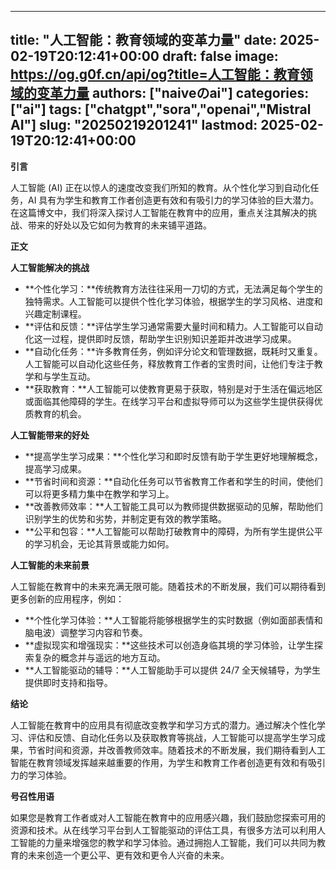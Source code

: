 
---
title: "人工智能：教育领域的变革力量"
date: 2025-02-19T20:12:41+00:00
draft: false
image: https://og.g0f.cn/api/og?title=人工智能：教育领域的变革力量
authors: ["naiveのai"]
categories: ["ai"]
tags: ["chatgpt","sora","openai","Mistral AI"]
slug: "20250219201241"
lastmod: 2025-02-19T20:12:41+00:00
---
**引言**

人工智能 (AI) 正在以惊人的速度改变我们所知的教育。从个性化学习到自动化任务，AI 具有为学生和教育工作者创造更有效和有吸引力的学习体验的巨大潜力。在这篇博文中，我们将深入探讨人工智能在教育中的应用，重点关注其解决的挑战、带来的好处以及它如何为教育的未来铺平道路。

**正文**

**人工智能解决的挑战**

* **个性化学习：**传统教育方法往往采用一刀切的方式，无法满足每个学生的独特需求。人工智能可以提供个性化学习体验，根据学生的学习风格、进度和兴趣定制课程。
* **评估和反馈：**评估学生学习通常需要大量时间和精力。人工智能可以自动化这一过程，提供即时反馈，帮助学生识别知识差距并改进学习成果。
* **自动化任务：**许多教育任务，例如评分论文和管理数据，既耗时又重复。人工智能可以自动化这些任务，释放教育工作者的宝贵时间，让他们专注于教学和与学生互动。
* **获取教育：**人工智能可以使教育更易于获取，特别是对于生活在偏远地区或面临其他障碍的学生。在线学习平台和虚拟导师可以为这些学生提供获得优质教育的机会。

**人工智能带来的好处**

* **提高学生学习成果：**个性化学习和即时反馈有助于学生更好地理解概念，提高学习成果。
* **节省时间和资源：**自动化任务可以节省教育工作者和学生的时间，使他们可以将更多精力集中在教学和学习上。
* **改善教师效率：**人工智能工具可以为教师提供数据驱动的见解，帮助他们识别学生的优势和劣势，并制定更有效的教学策略。
* **公平和包容：**人工智能可以帮助打破教育中的障碍，为所有学生提供公平的学习机会，无论其背景或能力如何。

**人工智能的未来前景**

人工智能在教育中的未来充满无限可能。随着技术的不断发展，我们可以期待看到更多创新的应用程序，例如：

* **个性化学习体验：**人工智能将能够根据学生的实时数据（例如面部表情和脑电波）调整学习内容和节奏。
* **虚拟现实和增强现实：**这些技术可以创造身临其境的学习体验，让学生探索复杂的概念并与遥远的地方互动。
* **人工智能驱动的辅导：**人工智能助手可以提供 24/7 全天候辅导，为学生提供即时支持和指导。

**结论**

人工智能在教育中的应用具有彻底改变教学和学习方式的潜力。通过解决个性化学习、评估和反馈、自动化任务以及获取教育等挑战，人工智能可以提高学生学习成果，节省时间和资源，并改善教师效率。随着技术的不断发展，我们期待看到人工智能在教育领域发挥越来越重要的作用，为学生和教育工作者创造更有效和有吸引力的学习体验。

**号召性用语**

如果您是教育工作者或对人工智能在教育中的应用感兴趣，我们鼓励您探索可用的资源和技术。从在线学习平台到人工智能驱动的评估工具，有很多方法可以利用人工智能的力量来增强您的教学和学习体验。通过拥抱人工智能，我们可以共同为教育的未来创造一个更公平、更有效和更令人兴奋的未来。